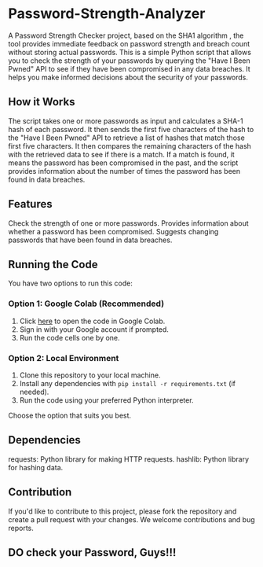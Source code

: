 # Password-Strength-Analyzer
A Password Strength Checker project, based on the SHA1 algorithm , the tool provides immediate feedback on password strength and breach count without storing actual passwords.
This is a simple Python script that allows you to check the strength of your passwords by querying the "Have I Been Pwned" API to see if they have been compromised in any data breaches. It helps you make informed decisions about the security of your passwords.

## How it Works
The script takes one or more passwords as input and calculates a SHA-1 hash of each password. It then sends the first five characters of the hash to the "Have I Been Pwned" API to retrieve a list of hashes that match those first five characters. It then compares the remaining characters of the hash with the retrieved data to see if there is a match. If a match is found, it means the password has been compromised in the past, and the script provides information about the number of times the password has been found in data breaches.

## Features
Check the strength of one or more passwords.
Provides information about whether a password has been compromised.
Suggests changing passwords that have been found in data breaches.

## Running the Code

You have two options to run this code:

### Option 1: Google Colab (Recommended)

1. Click [here](https://colab.research.google.com/your_project.ipynb) to open the code in Google Colab.
2. Sign in with your Google account if prompted.
3. Run the code cells one by one.

### Option 2: Local Environment

1. Clone this repository to your local machine.
2. Install any dependencies with `pip install -r requirements.txt` (if needed).
3. Run the code using your preferred Python interpreter.

Choose the option that suits you best.

## Dependencies
requests: Python library for making HTTP requests.
hashlib: Python library for hashing data.

## Contribution
If you'd like to contribute to this project, please fork the repository and create a pull request with your changes. We welcome contributions and bug reports.

## DO check your Password, Guys!!!
